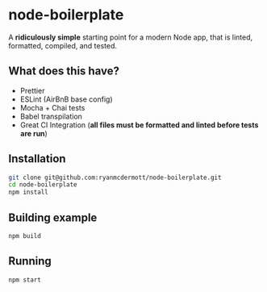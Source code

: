 # node-boilerplate

A **ridiculously simple** starting point for a modern Node app, that is linted,
formatted, compiled, and tested.

## What does this have?
* Prettier
* ESLint (AirBnB base config)
* Mocha + Chai tests
* Babel transpilation
* Great CI Integration (**all files must be formatted and linted before tests
	are run**)


## Installation
```bash
git clone git@github.com:ryanmcdermott/node-boilerplate.git
cd node-boilerplate
npm install
```

## Building example
```bash
npm build
```

## Running
```bash
npm start
```
